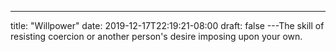 ---
title: "Willpower"
date: 2019-12-17T22:19:21-08:00
draft: false
---The skill of resisting coercion or another person's desire imposing upon your own.

